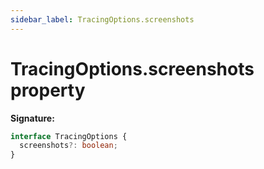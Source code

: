 ```yaml
---
sidebar_label: TracingOptions.screenshots
---
```


# TracingOptions.screenshots property

**Signature:**

```typescript
interface TracingOptions {
  screenshots?: boolean;
}
```
